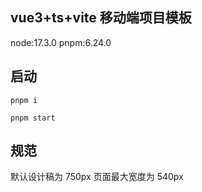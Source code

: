 ## vue3+ts+vite 移动端项目模板

node:17.3.0 pnpm:6.24.0

## 启动

```
pnpm i
```

```
pnpm start
```

## 规范

默认设计稿为 750px 页面最大宽度为 540px
